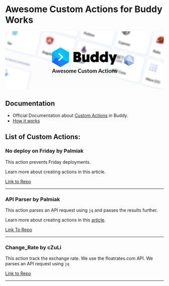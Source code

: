 # Awesome Custom Actions for Buddy Works

![](aca-cover.png)

## Documentation

* Official Documentation about [Custom Actions](https://buddy.works/docs/pipelines/custom-actions) in Buddy.
* [How it works](https://buddy.works/blog/introducing-custom-actions)

## List of Custom Actions:

### No deploy on Friday by Palmiak

This action prevents Friday deployments.

Learn more about creating actions in this article.

[Link to Repo](https://github.com/palmiak/custom-actions-article/tree/master/.buddy/actions/no_deploys_on_friday)

---

### API Parser by Palmiak

This action parses an API request using `jq` and passes the results further.

Learn more about creating actions in this [article](https://maciekpalmowski.dev/creating-custom-actions-in-buddy).

[Link To Repo](https://github.com/palmiak/custom-actions-article/tree/master/.buddy/actions/api_testing)

---

### Change_Rate by cZuLi

This action track the exchange rate. We use the floatrates.com API.
We parses an API request using `jq`

[Link to Repo](https://github.com/czuli/awesome-custom-actions-buddy/tree/main/.buddy/actions/change_rate)


---
